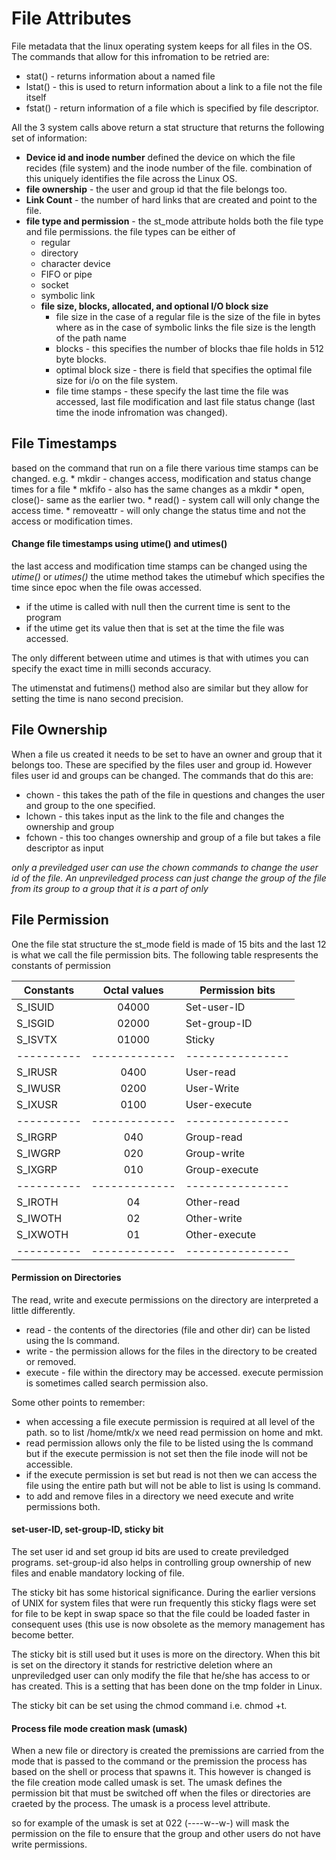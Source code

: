 # File Attributes 

File metadata that the linux operating system keeps for all files in the OS. The commands that allow
for this infromation to be retried are: 
* stat() - returns information about a named file 
* lstat() - this is used to return information about a link to a file not the file itself
* fstat() - return information of a file which is specified by file descriptor. 

All the 3 system calls above return a stat structure that returns the following set of information: 

* **Device id and inode number** defined the device on which the file recides (file system) and the
  inode number of the file. combination of this uniquely identifies the file across the Linux OS. 
* **file ownership** - the user and group id that the file belongs too. 
* **Link Count** - the number of hard links that are created and point to the file. 
* **file type and permission** - the st_mode attribute holds both the file type and file
  permissions. the file types can be either of
  	* regular 
	* directory 
	* character device 
	* FIFO or pipe 
	* socket 
	* symbolic link 
  * **file size, blocks, allocated, and optional I/O block size** 
  	* file size in the case of a regular file is the size of the file in bytes where as in the
	  case of symbolic links the file size is the length of the path name
	* blocks - this specifies the number of blocks thae file holds in 512 byte blocks. 
	* optimal block size - there is field that specifies the optimal file size for i/o on the
	  file system. 
	* file time stamps - these specify the last time the file was accessed, last file
	  modification and last file status change (last time the inode infromation was changed).

## File Timestamps 
based on the command that run on a file there various time stamps can be changed. e.g. 
	* mkdir - changes access, modification and status change times for a file 
	* mkfifo - also has the same changes as a mkdir 
	* open, close()- same as the earlier two.
	* read() - system call will only change the access time. 
	* removeattr - will only change the status time and not the access or modification times. 

#### Change file timestamps using utime() and utimes()
the last access and modification time stamps can be changed using the _utime()_ or _utimes()_ the
utime method takes the utimebuf which specifies the time since epoc when the file owas accessed. 
* if the utime is called with null then the current time is sent to the program 
* if the utime get its value then that is set at the time the file was accessed. 

The only different between utime and utimes is that with utimes you can specify the exact time in
milli seconds accuracy. 

The utimenstat and futimens() method also are similar but they allow for setting the time is nano
second precision. 


## File Ownership
When a file us created it needs to be set to have an owner and group that it belongs too. These are
specified by the files user and group id. However files user id and groups can be changed. The
commands that do this are: 

* chown - this takes the path of the file in questions and changes the user and group to the one
  specified. 
* lchown - this takes input as the link to the file and changes the ownership and group 
* fchown - this too changes ownership and group of a file but takes a file descriptor as input 

_only a previledged user can use the chown commands to change the user id of the file. An
unpreviledged process can just change the group of the file from its group to a group that it is a
part of only_ 


## File Permission 
One the file stat structure the st_mode field is made of 15 bits and the last 12 is what we call the
file permission bits. The following table respresents the constants of permission 

| Constants | Octal values | Permission bits | 
| ----------|:------------:| ----------------|
| S_ISUID   | 04000        | Set-user-ID     | 
| S_ISGID   | 02000        | Set-group-ID    | 
| S_ISVTX   | 01000        | Sticky          | 
| ----------| -------------| ----------------| 
| S_IRUSR   | 0400         | User-read       | 
| S_IWUSR   | 0200         | User-Write      | 
| S_IXUSR   | 0100         | User-execute    | 
| ----------| -------------| ----------------| 
| S_IRGRP   | 040          | Group-read      |
| S_IWGRP   | 020          | Group-write     | 
| S_IXGRP   | 010          | Group-execute   | 
| ----------| -------------| ----------------| 
| S_IROTH   | 04           | Other-read      | 
| S_IWOTH   | 02           | Other-write     | 
| S_IXWOTH  | 01           | Other-execute   | 
| ----------| -------------| ----------------| 

#### Permission on Directories 
The read, write and execute permissions on the directory are interpreted a little differently. 
* read - the contents of the directories (file and other dir) can be listed using the ls command. 
* write - the permission allows for the files in the directory to be created or removed. 
* execute - file within the directory may be accessed. execute permission is sometimes called search
  permission also. 

Some other points to remember: 
* when accessing a file execute permission is required at all level of the path. so to list /home/mtk/x
  we need read permission on home and mkt. 
* read permission allows only the file to be listed using the ls command but if the execute
  permission is not set then the file inode will not be accessible. 
* if the execute permission is set but read is not then we can access the file using the entire path but will not be able
  to list is using ls command. 
* to add and remove files in a directory we need execute and write permissions both.


#### set-user-ID, set-group-ID, sticky bit 
The set user id and set group id bits are used to create previledged programs. set-group-id also
helps in controlling group ownership of new files and enable mandatory locking of file. 

The sticky bit has some historical significance. During the earlier versions of UNIX for system
files that were run frequently this sticky flags were set for file to be kept in swap space so that
the file could be loaded faster in consequent uses (this use is now obsolete as the memory
management has become better. 

The sticky bit is still used but it uses is more on the directory. When this bit is set on the
directory it stands for restrictive deletion where an unpreviledged user can only modify the file
that he/she has access to or has created. This is a setting that has been done on the tmp folder in
Linux. 

The sticky bit can be set using the chmod command i.e.  chmod +t.

#### Process file mode creation mask (umask) 
When a new file or directory is created the premissions are carried from the mode that is passed to
the command or the premission the process has based on the shell or process that spawns it. This
however is changed is the file creation mode called umask is set. 
The umask defines the permission bit that must be switched off when the files or directories are
craeted by the process. The umask is a process level attribute. 

so for example of the umask is set at 022 (----w--w-) will mask the permission on the file to ensure
that the group and other users do not have write permissions. 


